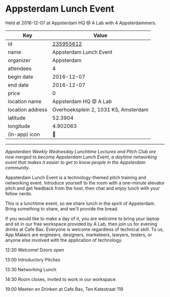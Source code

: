 # Appsterdam Lunch Event
Held at 2016-12-07 at Appsterdam HQ @ A Lab with 4 Appsterdammers.
        
|Key|Value
|---|---|
|id|[235955612](https://www.meetup.com/appsterdam/events/235955612/)|
|name|Appsterdam Lunch Event|
|organizer|Appsterdam|
|attendees|4|
|begin date|2016-12-07|
|end date|2016-12-07|
|price|0|
|location name|Appsterdam HQ @ A Lab|
|location address|Overhoeksplein 2, 1031 KS, Amsterdam|
|latitude|52.3904|
|longitude|4.902063|
|(in-app) icon|🍴|

---

*Appsterdam Weekly Wednesday Lunchtime Lectures and Pitch Club are now merged to become Appsterdam Lunch Event, a daytime networking event that makes it easier to get to know people in the Appsterdam community.*

Appsterdam Lunch Event is a technology-themed pitch training and networking event. Introduce yourself to the room with a one-minute elevator pitch and get feedback from the host, then chat and enjoy lunch with your fellow nerds.

This is a lunchtime event, so we share lunch in the spirit of Appsterdam. Bring something to share, and we'll provide the bread.

If you would like to make a day of it, you are welcome to bring your laptop and sit in our free workspace provided by A Lab, then join us for evening drinks at Cafe Bax. Everyone is welcome regardless of technical skill. To us, App Makers are engineers, designers, marketeers, lawyers, testers, or anyone else involved with the application of technology.

12:30 Welcome! Doors open

13:00 Introductory Pitches

13:30 Networking Lunch

14:30 Room closes, invited to work in our workspace.

19:00 Meeten en Drinken at Cafe Bax, Ten Katestraat 119


